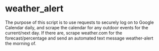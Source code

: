 # weather_alert
The purpose of this script is to use requests to securely log on to Google Calendar daily, and scrape the calendar for any outdoor events for the current/next day. If there are, scrape weather.com for the forecast/percentage and send an automated text message weather-alert the morning of.

